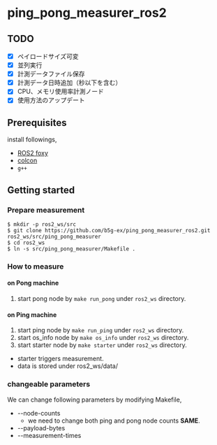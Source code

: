 # ping_pong_measurer_ros2

## TODO

- [x] ペイロードサイズ可変
- [x] 並列実行
- [x] 計測データファイル保存
- [x] 計測データ日時追加（秒以下を含む）
- [x] CPU、メモリ使用率計測ノード
- [x] 使用方法のアップデート

## Prerequisites

install followings,

* [ROS2 foxy](https://docs.ros.org/en/foxy/Installation/Ubuntu-Install-Debians.html)
* [colcon](https://colcon.readthedocs.io/en/released/user/installation.html)
* `g++`

## Getting started

### Prepare measurement

```
$ mkdir -p ros2_ws/src
$ git clone https://github.com/b5g-ex/ping_pong_measurer_ros2.git ros2_ws/src/ping_pong_measurer
$ cd ros2_ws
$ ln -s src/ping_pong_measurer/Makefile .
```

### How to measure

#### on Pong machine

1. start pong node by `make run_pong` under `ros2_ws` directory.


#### on Ping machine

1. start ping node by `make run_ping` under `ros2_ws` directory.
2. start os_info node by `make os_info` under `ros2_ws` directory.
3. start starter node by `make starter` under `ros2_ws` directory.

* starter triggers measurement.
* data is stored under ros2_ws/data/
 
### changeable parameters

 We can change following parameters by modifying Makefile,

* --node-counts
  * we need to change both ping and pong node counts **SAME**.
* --payload-bytes
* --measurement-times

